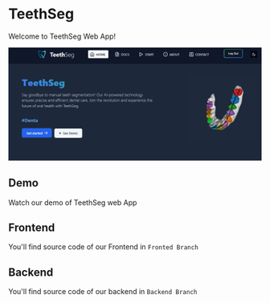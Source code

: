 # TeethSeg

Welcome to TeethSeg Web App! 

![app_image](assets/app_secreen.png)

## Demo

Watch our demo of TeethSeg web App

## Frontend 

You'll find source code of our Frontend in `Fronted Branch`

## Backend

You'll find source code of our backend in `Backend Branch`

